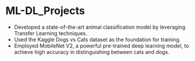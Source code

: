 # ML-DL_Projects
* Developed a state-of-the-art animal classification model by leveraging Transfer Learning techniques.
* Used the Kaggle Dogs vs Cats dataset as the foundation for training.
* Employed MobileNet V2, a powerful pre-trained deep learning model, to achieve high accuracy in distinguishing between cats and dogs.
 
